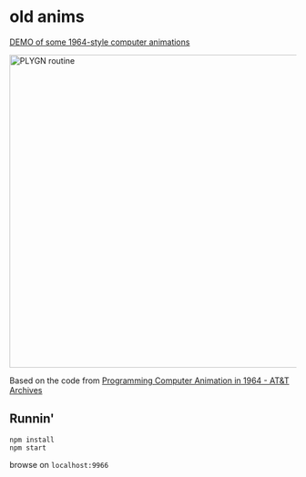 # old anims

[DEMO of some 1964-style computer animations](http://mrspeaker.github.io/old-anims/)

<a href="http://mrspeaker.github.io/old-anims/"><img width="550" alt="PLYGN routine" src="https://cloud.githubusercontent.com/assets/129330/13095259/918e19c2-d4de-11e5-93a5-7c0d6223fd08.png"></a>

Based on the code from [Programming Computer Animation in 1964 - AT&T Archives](https://www.youtube.com/watch?v=-5mFhDIJfNA)

## Runnin'

```
npm install
npm start
```

browse on `localhost:9966`

